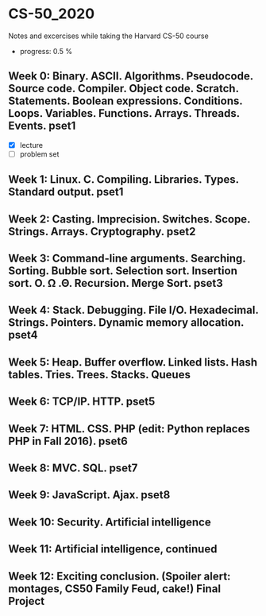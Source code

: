 # CS-50_2020

Notes and excercises while taking the Harvard CS-50 course

- progress: 0.5 %

## Week 0: Binary. ASCII. Algorithms. Pseudocode. Source code. Compiler. Object code. Scratch. Statements. Boolean expressions. Conditions. Loops. Variables. Functions. Arrays. Threads. Events. pset1

- [x] lecture
- [ ] problem set

## Week 1: Linux. C. Compiling. Libraries. Types. Standard output. pset1

## Week 2: Casting. Imprecision. Switches. Scope. Strings. Arrays. Cryptography. pset2

## Week 3: Command-line arguments. Searching. Sorting. Bubble sort. Selection sort. Insertion sort. O. Ω .Θ. Recursion. Merge Sort. pset3

## Week 4: Stack. Debugging. File I/O. Hexadecimal. Strings. Pointers. Dynamic memory allocation. pset4

## Week 5: Heap. Buffer overflow. Linked lists. Hash tables. Tries. Trees. Stacks. Queues

## Week 6: TCP/IP. HTTP. pset5

## Week 7: HTML. CSS. PHP (edit: Python replaces PHP in Fall 2016). pset6

## Week 8: MVC. SQL. pset7

## Week 9: JavaScript. Ajax. pset8

## Week 10: Security. Artificial intelligence

## Week 11: Artificial intelligence, continued

## Week 12: Exciting conclusion. (Spoiler alert: montages, CS50 Family Feud, cake!) Final Project
